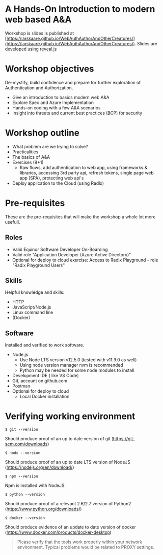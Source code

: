 # A Hands-On Introduction to modern web based A&A

Workshop is slides is published at [https://larskaare.github.io/WebAuthAuthorAndOtherCreatures/](https://larskaare.github.io/WebAuthAuthorAndOtherCreatures/). Slides are developed using [reveal.js]([reveal.js](https://revealjs.com))


# Workshop objectives

De-mystify, build confidence and prepare for further exploration of Authentication and Authorization.

* Give an introduction to basics modern web A&A
* Explore Spec and Azure Implementation
* Hands-on coding with a few A&A scenarios
* Insight into threats and current best practices (BCP) for security

# Workshop outline

* What problem are we trying to solve?
* Practicalities
* The basics of A&A
* Exercises (8+1)
  * Raw flows, add authentication to web app, using frameworks & libraries, accessing 3rd party api, refresh tokens, single page web app (SPA), protecting web api's
* Deploy application to the Cloud (using Radix)

# Pre-requisites
These are the pre-requisites that will make the workshop a whole lot more usefull.

## Roles

* Valid Equinor Software Developer On-Boarding
* Valid role "Application Developer (Azure Active Directory)"
* Optional for deploy to cloud exercise: Access to Radix Playground - role "Radix Playground Users"

## Skills
Helpful knowledge and skills:

* HTTP
* JavaScript/Node.js
* Linux command line
* (Docker)

## Software
Installed and verified to work software.

* Node.js
  * Use Node LTS version v12.5.0 (tested with v11.9.0 as well)
  * Using node version manager nvm is recommended
  * Python may be needed for some node modules to install
* Development IDE ( like VS Code)
* Git, account on github.com
* Postman
* Optional for deploy to cloud
  * Local Docker installation

# Verifying working environment

    $ git --version
Should produce proof of an up to date version of git (https://git-scm.com/downloads)

    $ node --version
Should produce proof of an up to date LTS version of NodeJS (https://nodejs.org/en/download/)

    $ npm --version
Npm is installed with NodeJS

    $ python --version
Should produce proof of a relevant 2.6/2.7 version of Python2 (https://www.python.org/downloads/)

    $ docker --version
Should produce evidence of an update to date version of docker (https://www.docker.com/products/docker-desktop)

> Please verify that the tools work properly within your network environment. Typical problems would be related to PROXY settings.
